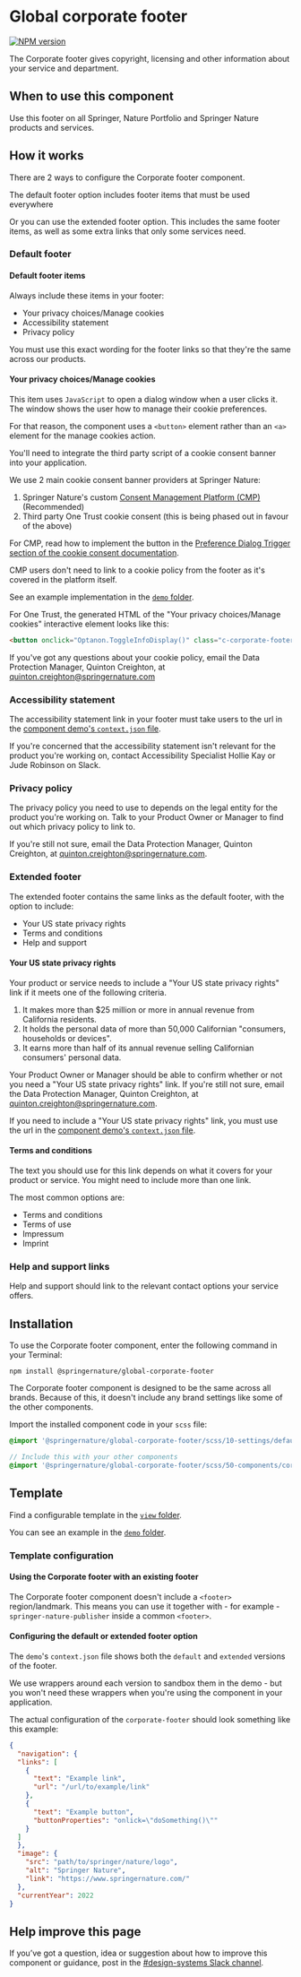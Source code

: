# Global corporate footer

[![NPM version][badge-npm]][info-npm]

The Corporate footer gives copyright, licensing and other information about your service and department.

## When to use this component

Use this footer on all Springer, Nature Portfolio and Springer Nature products and services.

## How it works

There are 2 ways to configure the Corporate footer component.

The default footer option includes footer items that must be used everywhere

Or you can use the extended footer option. This includes the same footer items, as well as some extra links that only some services need.

### Default footer

#### Default footer items

Always include these items in your footer:

- Your privacy choices/Manage cookies
- Accessibility statement
- Privacy policy

You must use this exact wording for the footer links so that they're the same across our products.

#### Your privacy choices/Manage cookies

This item uses `JavaScript` to open a dialog window when a user clicks it. The window shows the user how to manage their cookie preferences.

For that reason, the component uses a `<button>` element rather than an `<a>` element for the manage cookies action.

You'll need to integrate the third party script of a cookie consent banner into your application.

We use 2 main cookie consent banner providers at Springer Nature:

1. Springer Nature's custom [Consent Management Platform (CMP)](https://cookie-consent.public.springernature.app/docs/introduction/) (Recommended)
2. Third party One Trust cookie consent (this is being phased out in favour of the above)

For CMP, read how to implement the button in the [Preference Dialog Trigger section of the cookie consent
documentation](https://cookie-consent.public.springernature.app/docs/getting-started/installation/#preference-dialog-trigger). 

CMP users don't need to link to a cookie policy from the footer as it's covered in the platform itself.

See an example implementation in the [`demo` folder](https://github.com/springernature/frontend-toolkits/tree/master/toolkits/global/packages/global-corporate-footer/demo).

For One Trust, the generated HTML of the "Your privacy choices/Manage cookies" interactive element looks like this:

```html
<button onclick="Optanon.ToggleInfoDisplay()" class="c-corporate-footer__link">Your privacy choices/Manage cookies</button>
```
If you've got any questions about your cookie policy, email the Data Protection Manager, Quinton Creighton, at [quinton.creighton@springernature.com](mailto:quinton.creighton@springernature.com)

### Accessibility statement

The accessibility statement link in your footer must take users to the url in the [component demo's `context.json` file](https://github.com/springernature/frontend-toolkits/tree/master/toolkits/global/packages/global-corporate-footer/demo/context.json).

If you're concerned that the accessibility statement isn't relevant for the product you're working on, contact Accessibility Specialist Hollie Kay or Jude Robinson on Slack.

### Privacy policy

The privacy policy you need to use to depends on the legal entity for the product you're working on. Talk to your Product Owner or Manager to find out which privacy policy to link to. 

If you're still not sure, email the Data Protection Manager, Quinton Creighton, at [quinton.creighton@springernature.com](mailto:quinton.creighton@springernature.com).

### Extended footer

The extended footer contains the same links as the default footer, with the option to include:

- Your US state privacy rights
- Terms and conditions
- Help and support

#### Your US state privacy rights

Your product or service needs to include a "Your US state privacy rights" link if it meets one of the following criteria.

1. It makes more than $25 million or more in annual revenue from California residents.
2. It holds the personal data of more than 50,000 Californian "consumers, households or devices".
3. It earns more than half of its annual revenue selling Californian consumers' personal data. 

Your Product Owner or Manager should be able to confirm whether or not you need a "Your US state privacy rights" link. If you're still not sure, email the Data Protection Manager, Quinton Creighton, at [quinton.creighton@springernature.com](mailto:quinton.creighton@springernature.com).

If you need to include a "Your US state privacy rights" link, you must use the url in the [component demo's `context.json` file](https://github.com/springernature/frontend-toolkits/tree/master/toolkits/global/packages/global-corporate-footer/demo/context.json).

#### Terms and conditions

The text you should use for this link depends on what it covers for your product or service. You might need to include more than one link.

The most common options are:

- Terms and conditions
- Terms of use
- Impressum
- Imprint

### Help and support links

Help and support should link to the relevant contact options your service offers.

## Installation

To use the Corporate footer component, enter the following command in
your Terminal:

```
npm install @springernature/global-corporate-footer
```
The Corporate footer component is designed to be the same across all brands. Because of this, it doesn't include any brand settings like some of the other components.

Import the installed component code in your `scss` file:

```scss
@import '@springernature/global-corporate-footer/scss/10-settings/default';

// Include this with your other components
@import '@springernature/global-corporate-footer/scss/50-components/corporate-footer';
```

## Template

Find a configurable template in the [`view` folder](https://github.com/springernature/frontend-toolkits/tree/master/toolkits/global/packages/global-corporate-footer/view). 

You can see an example in the [`demo` folder](https://github.com/springernature/frontend-toolkits/tree/master/toolkits/global/packages/global-corporate-footer/demo).

### Template configuration

#### Using the Corporate footer with an existing footer

The Corporate footer component doesn't include a `<footer>` region/landmark. This means you can use it together with - for example - `springer-nature-publisher` inside a common `<footer>`.

#### Configuring the default or extended footer option

The `demo`'s `context.json` file shows both the `default` and `extended` versions of the footer. 

We use wrappers around each version to sandbox them in the demo - but you won't need these wrappers when you're using the component in your application.

The actual configuration of the `corporate-footer` should look something like this example:

```json
{
  "navigation": {
  "links": [
    {
      "text": "Example link",
      "url": "/url/to/example/link"
    },
    {
      "text": "Example button",
      "buttonProperties": "onlick=\"doSomething()\""
    }
  ]
  },
  "image": {
    "src": "path/to/springer/nature/logo",
    "alt": "Springer Nature",
    "link": "https://www.springernature.com/"
  },
  "currentYear": 2022
}
```

## Help improve this page

If you’ve got a question, idea or suggestion about how to improve this component or guidance, post in the [#design-systems Slack channel](https://springernature.slack.com/archives/C75DHBTBP).

[info-npm]: https://www.npmjs.com/package/@springernature/global-corporate-footer
[badge-npm]: https://img.shields.io/npm/v/@springernature/global-corporate-footer.svg
